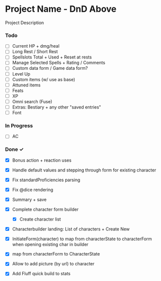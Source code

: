 # Project Name - DnD Above

Project Description

### Todo

- [ ] Current HP + dmg/heal  
- [ ] Long Rest / Short Rest  
- [ ] Spellslots Total + Used + Reset at rests  
- [ ] Manage Selected Spells + Rating / Comments  
- [ ] Custom data form / Game data form?  
- [ ] Level Up  
- [ ] Custom items (w/ use as base)  
- [ ] Attuned items  
- [ ] Feats  
- [ ] XP  
- [ ] Omni search (Fuse)  
- [ ] Extras: Bestiary + any other "saved entries"  
- [ ] Font  

### In Progress

- [ ] AC  

### Done ✓

- [x] Bonus action + reaction uses  
- [x] Handle default values and stepping through form for existing character  
- [x] Fix standardProficiencies parsing  
- [x] Fix @dice rendering  
- [x] Summary + save  
- [x] Complete character form builder  
  - [x] Create character list  
- [x] Characterbuilder landing: List of characters + Create New  
- [x] InitiateForm(character) to map from characterState to characterForm when opening existing char in builder  
- [x] map from characterForm to CharacterState  
- [x] Allow to add picture (by url) to character  
- [x] Add Fluff quick build to stats  

